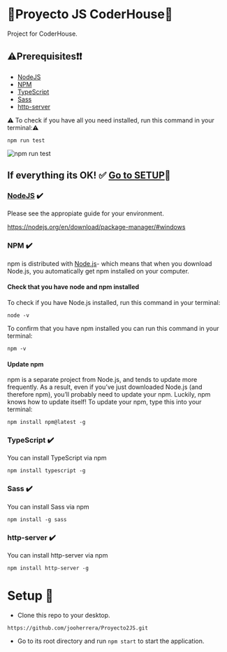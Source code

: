 # :small_blue_diamond:Proyecto JS CoderHouse:small_blue_diamond:

Project for CoderHouse.

## :warning:Prerequisites:heavy_exclamation_mark::heavy_exclamation_mark:

-   [NodeJS](http://nodejs.org/) 
-   [NPM](https://www.npmjs.com/get-npm)
-   [TypeScript](https://www.typescriptlang.org/)
-   [Sass](https://sass-lang.com/install)
-   [http-server]()

 
:warning: To check if you have all you need installed, run this command in your terminal::warning:

```
npm run test
```

![npm run test](https://i.postimg.cc/R07482zK/test.png)


## If everything its OK! :white_check_mark:  [Go to SETUP](#setup):rocket:


### <u> NodeJS</u> :heavy_check_mark: 

Please see the appropiate guide for your environment.

https://nodejs.org/en/download/package-manager/#windows

### NPM :heavy_check_mark:
npm is distributed with [Node.js](https://nodejs.org/)- which means that when you download Node.js, you automatically get 
npm installed on your computer.

#### Check that you have node and npm installed

To check if you have Node.js installed, run this command in your terminal:

```
node -v
```
To confirm that you have npm installed you can run this command in your terminal:

```
npm -v
```
#### Update npm


npm is a separate project from Node.js, and tends to update more frequently. As a result, even if you’ve just downloaded 
Node.js (and therefore npm), you’ll probably need to update your npm. Luckily, npm knows how to update itself! To update 
your npm, type this into your terminal:

```
npm install npm@latest -g
```

### TypeScript :heavy_check_mark:


You can install TypeScript via npm

```
npm install typescript -g
```


### Sass :heavy_check_mark:

You can install Sass via npm

```
npm install -g sass
```

### http-server :heavy_check_mark:

You can install http-server via npm

```
npm install http-server -g
```



# <a id="setup"> </a> Setup :rocket:


- Clone this repo to your desktop.

```
https://github.com/jooherrera/Proyecto2JS.git
```

- Go to its root directory and run `npm start` to start the application.


